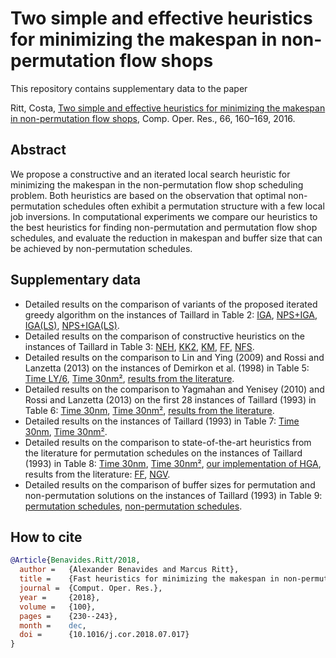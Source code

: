 # Two simple and effective heuristics for minimizing the makespan in non-permutation flow shops

This repository contains supplementary data to the paper

Ritt, Costa, [Two simple and effective heuristics for minimizing the makespan in non-permutation flow shops](http://dx.doi.org/10.1016/j.cor.2015.08.001), Comp. Oper. Res., 66, 160–169, 2016.

## Abstract

 We propose a constructive and an iterated local search heuristic for minimizing the makespan in the non-permutation flow shop scheduling problem. Both heuristics are based on the observation that optimal non-permutation schedules often exhibit a permutation structure with a few local job inversions. In computational experiments we compare our heuristics to the best heuristics for finding non-permutation and permutation flow shop schedules, and evaluate the reduction in makespan and buffer size that can be achieved by non-permutation schedules.

## Supplementary data

* Detailed results on the comparison of variants of the proposed iterated greedy algorithm on the instances of Taillard in Table 2: [IGA](data/t2-iga.csv), [NPS+IGA](data/t2-nps+iga.csv), [IGA(LS)](data/t2-iga-ls.csv), [NPS+IGA(LS)](data/t2-nps+iga-ls.csv).
* Detailed results on the comparison of constructive heuristics on the instances of Taillard in Table 3: [NEH](data/t3-neh.csv), [KK2](data/t3-kk2.csv), [KM](data/Ruiz.Maroto%20(2005),%20T3.csv), [FF](data/Fernandez-Viagas,Framinan%20(2014),%20T1.csv), [NFS](data/t3-nfs.csv).
* Detailed results on the comparison to Lin and Ying (2009) and Rossi and Lanzetta (2013) on the instances of Demirkon et al. (1998) in Table 5: [Time LY/6](data/t5-ly6.csv), [Time 30nm²](data/t5-30nmm.csv), [results from the literature](data/Rossi.Lanzetta%20(2013),%20T4.csv).
* Detailed results on the comparison to Yagmahan and Yenisey (2010) and Rossi and Lanzetta (2013) on the first 28 instances of Taillard (1993) in Table 6: [Time 30nm](data/t6-30nm.csv), [Time 30nm²](data/t6-30nmm.csv), [results from the literature](data/Rossi.Lanzetta%20(2013),%20T3.csv).
* Detailed results on the instances of Taillard (1993) in Table 7: [Time 30nm](data/t7-30nm.csv), [Time 30nm²](data/t7-30nmm.csv).
* Detailed results on the comparison to state-of-the-art heuristics from the literature for permutation schedules on the instances of Taillard (1993) in Table 8: [Time 30nm](data/t8-30nm.csv), [Time 30nm²](data/t8-30nmm.csv), [our implementation of HGA](data/t8-hga.csv), results from the literature: [FF](data/Fernandez-Viagas,Framinan%20(2014),%20T1.csv), [NGV](data/Zobolas,etal%20(2009),%20T8.csv).
* Detailed results on the comparison of buffer sizes for permutation and non-permutation solutions on the instances of Taillard (1993) in Table 9: [permutation schedules](data/t9-permutation.csv), [non-permutation schedules](data/t9-nonpermutation.csv).

## How to cite

```bibtex
@Article{Benavides.Ritt/2018,
  author = 	 {Alexander Benavides and Marcus Ritt},
  title = 	 {Fast heuristics for minimizing the makespan in non-permutation flow shops},
  journal =	 {Comput. Oper. Res.},
  year = 	 {2018},
  volume =	 {100},
  pages =	 {230--243},
  month =	 dec,
  doi = 	 {10.1016/j.cor.2018.07.017}
}
```
